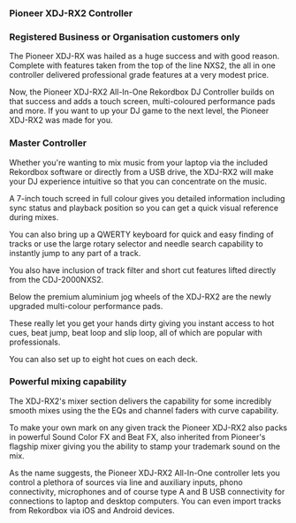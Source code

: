 ### Pioneer XDJ-RX2 Controller       

### Registered Business or Organisation customers only  

The Pioneer XDJ-RX was hailed as a huge success and with good reason. Complete with features taken from the top of the line NXS2, the all in one controller delivered professional grade features at a very modest price.

Now, the Pioneer XDJ-RX2 All-In-One Rekordbox DJ Controller builds on that success and adds a touch screen, multi-coloured performance pads and more. If you want to up your DJ game to the next level, the Pioneer XDJ-RX2 was made for you.
### Master Controller

Whether you're wanting to mix music from your laptop via the included Rekordbox software or directly from a USB drive, the XDJ-RX2 will make your DJ experience intuitive so that you can concentrate on the music.

A 7-inch touch screed in full colour gives you detailed information including sync status and playback position so you can get a quick visual reference during mixes. 

You can also bring up a QWERTY keyboard for quick and easy finding of tracks or use the large rotary selector and needle search capability to instantly jump to any part of a track.

You also have inclusion of track filter and short cut features lifted directly from the CDJ-2000NXS2.

Below the premium aluminium jog wheels of the XDJ-RX2 are the newly upgraded multi-colour performance pads. 

These really let you get your hands dirty giving you instant access to hot cues, beat jump, beat loop and slip loop, all of which are popular with professionals. 

You can also set up to eight hot cues on each deck.
### Powerful mixing capability

The XDJ-RX2's mixer section delivers the capability for some incredibly smooth mixes using the the EQs and channel faders with curve capability.

To make your own mark on any given track the Pioneer XDJ-RX2 also packs in powerful Sound Color FX and Beat FX, also inherited from Pioneer's flagship mixer giving you the ability to stamp your trademark sound on the mix.

As the name suggests, the Pioneer XDJ-RX2 All-In-One controller lets you control a plethora of sources via line and auxiliary inputs, phono connectivity, microphones and of course type A and B USB connectivity for connections to laptop and desktop computers. You can even import tracks from Rekordbox via iOS and Android devices. 
